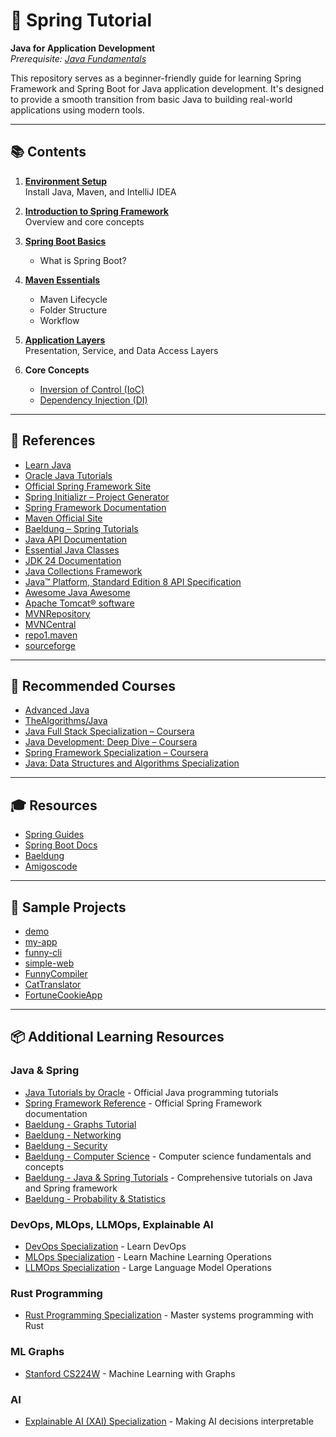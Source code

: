 # 🌱 Spring Tutorial

**Java for Application Development**  
*Prerequisite: [Java Fundamentals](https://dev.java/learn/)*

This repository serves as a beginner-friendly guide for learning Spring Framework and Spring Boot for Java application development. It's designed to provide a smooth transition from basic Java to building real-world applications using modern tools.

---

## 📚 Contents

1. **[Environment Setup](docs/setup.md)**  
   Install Java, Maven, and IntelliJ IDEA

2. **[Introduction to Spring Framework](docs/spring_framework.md)**  
   Overview and core concepts

3. **[Spring Boot Basics](docs/spring_boot.md)**  
   - What is Spring Boot?  

4. **[Maven Essentials](docs/maven.md)**  
   - Maven Lifecycle  
   - Folder Structure  
   - Workflow

5. **[Application Layers](docs/Layers.md)**  
   Presentation, Service, and Data Access Layers

6. **Core Concepts**  
   - [Inversion of Control (IoC)](docs/IoC.md)
   - [Dependency Injection (DI)](docs/DI.md)

---

## 📌 References

- [Learn Java](https://dev.java/learn/)
- [Oracle Java Tutorials](https://docs.oracle.com/javase/tutorial/index.html)
- [Official Spring Framework Site](https://spring.io/)
- [Spring Initializr – Project Generator](https://start.spring.io/)
- [Spring Framework Documentation](https://docs.spring.io/spring-framework/reference/)
- [Maven Official Site](https://maven.apache.org/)
- [Baeldung – Spring Tutorials](https://www.baeldung.com/spring-tutorial)
- [Java API Documentation](https://docs.oracle.com/javase/8/docs/api/)
- [Essential Java Classes](https://docs.oracle.com/javase/tutorial/essential/index.html)
- [JDK 24 Documentation](https://docs.oracle.com/en/java/javase/24/)
- [Java Collections Framework](https://docs.oracle.com/javase/tutorial/collections/index.html)
- [Java™ Platform, Standard Edition 8 API Specification](https://docs.oracle.com/javase/8/docs/api/overview-summary.html)
- [Awesome Java Awesome](https://github.com/akullpp/awesome-java)
- [Apache Tomcat® software](https://tomcat.apache.org/)
- [MVNRepository](https://mvnrepository.com/)
- [MVNCentral](https://central.sonatype.com/)
- [repo1.maven](https://repo1.maven.org/)
- [sourceforge](https://sourceforge.net/)

---

## 📖 Recommended Courses
- [Advanced Java](https://www.coursera.org/learn/advanced-java)
- [TheAlgorithms/Java](https://github.com/TheAlgorithms/Java)
- [Java Full Stack Specialization – Coursera](https://www.coursera.org/specializations/java-fullstack#courses)
- [Java Development: Deep Dive – Coursera](https://www.coursera.org/specializations/java-development-deep-divep-dive#courses)
- [Spring Framework Specialization – Coursera](https://www.coursera.org/specializations/spring-framework)
- [Java: Data Structures and Algorithms Specialization](https://www.coursera.org/specializations/codio-java-dsa)

---

## 🎓 Resources

- [Spring Guides](https://spring.io/guides)
- [Spring Boot Docs](https://docs.spring.io/spring-boot/)
- [Baeldung](https://www.baeldung.com/cs/start-here)
- [Amigoscode](https://www.youtube.com/@amigoscode)

---

## 📁 Sample Projects

- [demo](https://github.com/locchh/demo)
- [my-app](https://github.com/locchh/my-app)
- [funny-cli](https://github.com/locchh/funny-cli)
- [simple-web](https://github.com/locchh/simple-web)
- [FunnyCompiler](https://github.com/locchh/FunnyCompiler)
- [CatTranslator](https://github.com/locchh/CatTranslator)
- [FortuneCookieApp](https://github.com/locchh/FortuneCookieApp)

---

## 📦 Additional Learning Resources

### Java & Spring

- [Java Tutorials by Oracle](https://docs.oracle.com/javase/tutorial/index.html) - Official Java programming tutorials
- [Spring Framework Reference](https://docs.spring.io/spring-framework/reference/) - Official Spring Framework documentation
- [Baeldung - Graphs Tutorial](https://www.baeldung.com/cs/graphs-series)
- [Baeldung - Networking](https://www.baeldung.com/cs/category/networking)
- [Baeldung - Security](https://www.baeldung.com/cs/category/Security)
- [Baeldung - Computer Science](https://www.baeldung.com/cs/start-here) - Computer science fundamentals and concepts
- [Baeldung - Java & Spring Tutorials](https://www.baeldung.com/start-here) - Comprehensive tutorials on Java and Spring framework
- [Baeldung - Probability & Statistics](https://www.baeldung.com/cs/tag/probability-and-statistics)

### DevOps, MLOps, LLMOps, Explainable AI
- [DevOps Specialization](https://www.coursera.org/professional-certificates/devops-and-software-engineering) - Learn DevOps
- [MLOps Specialization](https://www.coursera.org/specializations/mlops-machine-learning-duke) - Learn Machine Learning Operations
- [LLMOps Specialization](https://www.coursera.org/specializations/large-language-model-operations) - Large Language Model Operations

### Rust Programming
- [Rust Programming Specialization](https://www.coursera.org/specializations/rust-programming) - Master systems programming with Rust

### ML Graphs
- [Stanford CS224W](https://www.youtube.com/playlist?list=PLoROMvodv4rPLKxIpqhjhPgdQy7imNkDn) - Machine Learning with Graphs

### AI
- [Explainable AI (XAI) Specialization](https://www.coursera.org/specializations/explainable-artificial-intelligence-xai) - Making AI decisions interpretable
